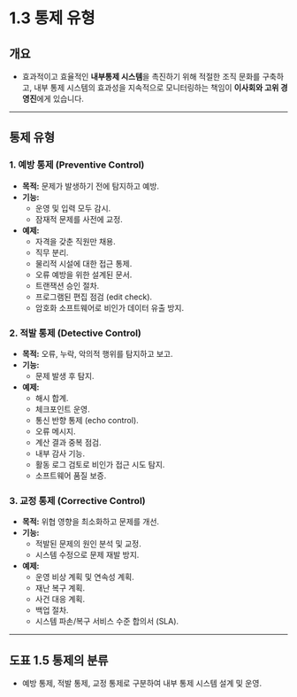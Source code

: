 # 1.3 통제 유형

## 개요
- 효과적이고 효율적인 **내부통제 시스템**을 촉진하기 위해 적절한 조직 문화를 구축하고, 내부 통제 시스템의 효과성을 지속적으로 모니터링하는 책임이 **이사회와 고위 경영진**에게 있습니다.

---

## 통제 유형

### 1. 예방 통제 (Preventive Control)
- **목적:** 문제가 발생하기 전에 탐지하고 예방.
- **기능:**
  - 운영 및 입력 모두 감시.
  - 잠재적 문제를 사전에 교정.
- **예제:**
  - 자격을 갖춘 직원만 채용.
  - 직무 분리.
  - 물리적 시설에 대한 접근 통제.
  - 오류 예방을 위한 설계된 문서.
  - 트랜잭션 승인 절차.
  - 프로그램된 편집 점검 (edit check).
  - 암호화 소프트웨어로 비인가 데이터 유출 방지.

### 2. 적발 통제 (Detective Control)
- **목적:** 오류, 누락, 악의적 행위를 탐지하고 보고.
- **기능:**
  - 문제 발생 후 탐지.
- **예제:**
  - 해시 합계.
  - 체크포인트 운영.
  - 통신 반향 통제 (echo control).
  - 오류 메시지.
  - 계산 결과 중복 점검.
  - 내부 감사 기능.
  - 활동 로그 검토로 비인가 접근 시도 탐지.
  - 소프트웨어 품질 보증.

### 3. 교정 통제 (Corrective Control)
- **목적:** 위협 영향을 최소화하고 문제를 개선.
- **기능:**
  - 적발된 문제의 원인 분석 및 교정.
  - 시스템 수정으로 문제 재발 방지.
- **예제:**
  - 운영 비상 계획 및 연속성 계획.
  - 재난 복구 계획.
  - 사건 대응 계획.
  - 백업 절차.
  - 시스템 파손/복구 서비스 수준 합의서 (SLA).

---

## 도표 1.5 통제의 분류
- 예방 통제, 적발 통제, 교정 통제로 구분하여 내부 통제 시스템 설계 및 운영.
